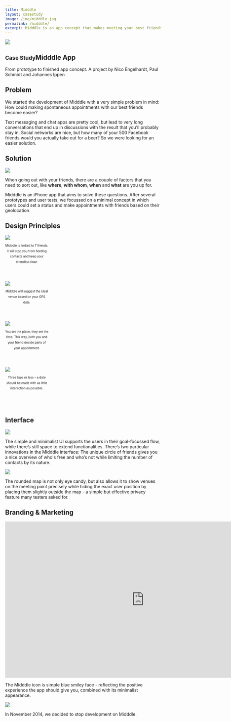 ```yaml
---
title: Midddle
layout: casestudy
image: /img/midddle.jpg
permalink: /midddle/
excerpt: Midddle is an app concept that makes meeting your best friends super easy. A case study.
---
```

<section id="content" class="intro">
	<div class="inner">
		<img src="/img/midddle/icon.png" style="max-width: 200px">
	  <h1><small>Case Study</small>Midddle App</h1>
		<p>From prototype to finished app concept. A project by Nico Engelhardt, Paul Schmidt and Johannes Ippen</p>
	</div>
</section>
<section>
  <div class="inner">
    <h2>Problem</h2>
    <p>We started the development of Midddle with a very simple problem in mind: How could making spontaneous appointments with our best friends become easier? </p>
    <p>Text messaging and chat apps are pretty cool, but lead to very long conversations that end up in discussions with the result that you&rsquo;ll probably stay in. Social networks are nice, but how many of your 500 Facebook friends would you actually take out for a beer? So we were looking for an easier solution. </p>
</div>
</section>
<section>
  <h2>Solution</h2>
  <img src="/img/midddle/prototypes.jpg">
  <div class="inner">
    <p>When going out with your friends, there are a couple of factors that you need to sort out, like <strong>where</strong>, <strong>with whom</strong>, <strong>when</strong> and <strong>what</strong> are you up for.</p>
    <p>Midddle is an iPhone app that aims to solve these questions. After several prototypes and user tests, we focussed on a minimal concept in which users could set a status and make appointments with friends based on their geolocation.</p>
  </div>
</section>
<section>
  <style>
    .inner.four .col{width:140px;padding-bottom:3em;}
    .inner.four h3{text-align:center;}
    .inner.four p{font-size:70%;line-height:1.8em;text-align:center;}
  </style>
  <h2>Design Principles</h2>
  <div class="inner grid four">
    <div class="col">
      <img src="/img/midddle/people.png">
      <p>Midddle is limited to 7 friends. It will stop you from hording contacts and keep your friendlist clean</p>
    </div>
    <div class="col">
      <img src="/img/midddle/location.png">
      <p>Midddle will suggest the ideal venue based on your GPS data.</p>
    </div>
    <div class="col">
      <img src="/img/midddle/time.png">
      <p>You set the place, they set the time. This way, both you and your friend decide parts of your appointment. </p>
    </div>
    <div class="col">
      <img src="/img/midddle/taps.png">
      <p>Three taps or less – a date should be made with as little interaction as possible.</p>
    </div>
  </div>
</section>
<section class="projects">
  <style>
    .projects .inner:nth-child(2n+1) {box-direction:reverse;-moz-box-direction:reverse;-webkit-box-direction:reverse;}
  </style>
  <h2>Interface</h2>
  <div class="inner grid">
    <div class="col">
      <img src="/img/midddle/screenshot1.png">
    </div>
    <div class="col">
      <p>The simple and minimalist UI supports the users in their goal-focussed flow, while there&rsquo;s still space to extend functionalities. There&rsquo;s two particular innovations in the Midddle interface: The unique circle of friends gives you a nice overview of who's free and who&rsquo;s not while limiting the number of contacts by its nature.</p>
    </div>
  </div>
  <div class="inner grid">
    <div class="col">
      <img src="/img/midddle/screenshot2.png">
    </div>
    <div class="col">
      <p>The rounded map is not only eye candy, but also allows it to show venues on the meeting point precisely while hiding the exact user position by placing them slightly outside the map - a simple but effective privacy feature many testers asked for.</p>
    </div>
  </div>
</section>
<section>
  <h2>Branding &amp; Marketing</h2>
<iframe src="https://player.vimeo.com/video/106391248?title=0&byline=0&portrait=0" width="900" height="506" frameborder="0" webkitallowfullscreen mozallowfullscreen allowfullscreen></iframe>
  <div class="inner">
    <p>The Midddle icon is simple blue smiley face - reflecting the positive experience the app should give you, combined with its minimalist appearance.</p>
    <img src="/img/midddle/midddle-landingpage.jpg">
    <p>In November 2014, we decided to stop development on Midddle. </p>
  </div>
</section>